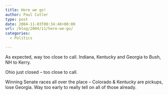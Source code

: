 ```yaml
---
title: Here we go!
author: Paul Cutler
type: post
date: 2004-11-03T00:34:48+00:00
url: /blog/2004/11/here-we-go/
categories:
  - Politics

---
```

As expected, way too close to call. Indiana, Kentucky and Georgia to Bush, NH to Kerry.

Ohio just closed &#8211; too close to call.

Winning Senate races all over the place &#8211; Colorado & Kentucky are pickups, lose Georgia. Way too early to really tell on all of those already.